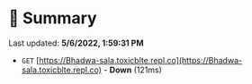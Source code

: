 # 📖 Summary
Last updated: **5/6/2022, 1:59:31 PM**

- `GET` [https://Bhadwa-sala.toxicblte.repl.co](https://Bhadwa-sala.toxicblte.repl.co) - **Down** (121ms)
